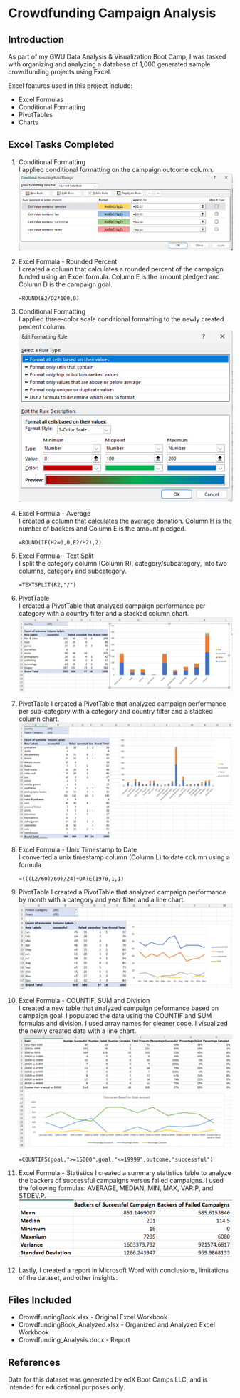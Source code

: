# Crowdfunding Campaign Analysis

## Introduction

As part of my GWU Data Analysis & Visualization Boot Camp, I was tasked with organizing and analyzing a database of 1,000 generated sample crowdfunding projects using Excel.

Excel features used in this project include:
* Excel Formulas
* Conditional Formatting
* PivotTables
* Charts

## Excel Tasks Completed

1. Conditional Formatting<br>
I applied conditional formatting on the campaign outcome column.<br>
![conditional_formatting](Screenshots/conditional_formatting.png)

2. Excel Formala - Rounded Percent<br>
I created a column that calculates a rounded percent of the campaign funded using an Excel formula. Column E is the amount pledged and Column D is the campaign goal.
     ```
    =ROUND(E2/D2*100,0)
     ```
3. Conditional Formatting<br>
I applied three-color scale conditional formatting to the newly created percent column.
![conditional_formatting_percent](Screenshots/conditional_formatting_percent.png)

4. Excel Formula - Average<br>
I created a column that calculates the average donation. Column H is the number of backers and Column E is the amount pledged.
     ```
    =ROUND(IF(H2=0,0,E2/H2),2)
     ```

5. Excel Formula - Text Split<br>
I split the category column (Column R), category/subcategory, into two columns, category and subcategory.
     ```
    =TEXTSPLIT(R2,"/")
     ```

6. PivotTable<br>
I created a PivotTable that analyzed campaign performance per category with a country filter and a stacked column chart.
![pivottable1](Screenshots/pivottable1.png)

7. PivotTable
I created a PivotTable that analyzed campaign performance per sub-category with a category and country filter and a stacked column chart.
![pivottable2](Screenshots/pivottable2.png)

8. Excel Formula - Unix Timestamp to Date<br>
I converted a unix timestamp column (Column L) to date column using a formula

     ```
     =(((L2/60)/60)/24)+DATE(1970,1,1)
     ```

9. PivotTable
I created a PivotTable that analyzed campaign performance by month with a category and year filter and a line chart.
![pivottable3](Screenshots/pivottable3.png)

10. Excel Formula - COUNTIF, SUM and Division<br>
I created a new table that analyzed campaign peformance based on campaign goal. I populated the data using the COUNTIF and SUM formulas and division. I used array names for cleaner code. I visualized the newly created data with a line chart.
![goal_amount](Screenshots/goal_amount.png)
     ```
     =COUNTIFS(goal,">=15000",goal,"<=19999",outcome,"successful")
     ```

11. Excel Formula - Statistics
I created a summary statistics table to analyze the backers of successful campaigns versus failed campaigns. I used the following formulas: AVERAGE, MEDIAN, MIN, MAX, VAR.P, and STDEV.P.
![statistics](Screenshots/statistics.png)

12. Lastly, I created a report in Microsoft Word with conclusions, limitations of the dataset, and other insights.

## Files Included
* CrowdfundingBook.xlsx - Original Excel Workbook
* CrowdfundingBook_Analyzed.xlsx - Organized and Analyzed Excel Workbook
* Crowdfunding_Analysis.docx - Report

## References
Data for this dataset was generated by edX Boot Camps LLC, and is intended for educational purposes only.
